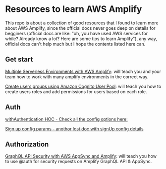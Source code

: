 # Resources to learn AWS Amplify

This repo is about a collection of good resources that I found to learn more about AWS Amplify, since the official docs never goes deep on details for begginers (official docs are like: "oh, you have used AWS services for while? Already know a lot? Here are some tips to learn Amplify"), any way, official docs can't help much but I hope the contents listed here can.

## Get start

[Multiple Serverless Environments with AWS Amplify](https://read.acloud.guru/multiple-serverless-environments-with-aws-amplify-344759e1be08): will teach you and your team how to work with many amplify environments in the correct way.

[Create users groups using Amazon Cognito User Pool](https://aws.amazon.com/pt/blogs/mobile/amplify-cli-enables-creating-amazon-cognito-user-pool-groups-configuring-fine-grained-permissions-on-groups-and-adding-user-management-capabilities-to-applications/): will teach you how to create users roles and add permissions for users based on each role.

## Auth

[withAuthentication HOC - Check all the config options here:](https://docs.amplify.aws/ui-legacy/auth/authenticator/q/framework/react)

[Sign up config params - anothor lost doc with signUp config details](https://aws-amplify.github.io/docs/js/react#signup-configuration)

## Authorization

[GraphQL API Security with AWS AppSync and Amplify](https://aws.amazon.com/blogs/mobile/graphql-security-appsync-amplify/): will teach you how to use @auth for security requests on Amplify GraphQL API & AppSync.
